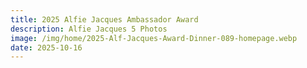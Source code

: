 ```yaml
---
title: 2025 Alfie Jacques Ambassador Award
description: Alfie Jacques 5 Photos
image: /img/home/2025-Alf-Jacques-Award-Dinner-089-homepage.webp
date: 2025-10-16
---
```


